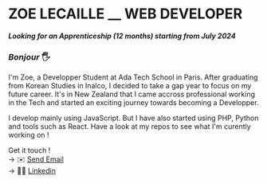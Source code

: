 # ZOE LECAILLE __ WEB DEVELOPER
<strong><em>Looking for an Apprenticeship (12 months) starting from July 2024</em></strong>

### <em>Bonjour</em> 🖐️
I'm Zoe, a Developper Student at Ada Tech School in Paris.
After graduating from Korean Studies in Inalco, I decided to take a gap year to focus on my future career. 
It's in New Zealand that I came accross professional working in the Tech and started an exciting journey towards becoming a Developper. 

I develop mainly using JavaScript. But I have also started using PHP, Python and tools such as React. Have a look at my repos to see what I'm curently working on !

Get it touch !
<br>
→ ✉️ <a href="mailto:zoennts@gmail.com">Send Email</a>
<br>
→ 👩‍💻 <a href="https://www.linkedin.com/in/zoe-lecaille/">Linkedin</a>

